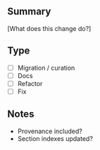<!-- status: stub; target: 150+ words -->
<!-- status: stub; target: 150+ words -->
<!-- status: stub; target: 150+ words -->
## Summary
[What does this change do?]

## Type
- [ ] Migration / curation
- [ ] Docs
- [ ] Refactor
- [ ] Fix

## Notes
- Provenance included?
- Section indexes updated?



